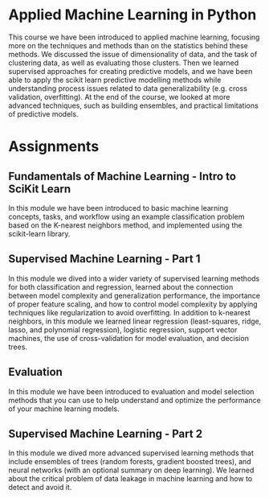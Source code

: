 # Applied Machine Learning in Python
This course we have been introduced to applied machine learning, focusing more on the techniques and methods than on the statistics behind these methods.  We discussed the issue of dimensionality of data, and the task of clustering data, as well as evaluating those clusters. Then we learned supervised approaches for creating predictive models, and we have been able to apply the scikit learn predictive modelling methods while understanding process issues related to data generalizability (e.g. cross validation, overfitting). At the end of the course, we looked at more advanced techniques, such as building ensembles, and practical limitations of predictive models. 


# Assignments

## Fundamentals of Machine Learning - Intro to SciKit Learn
In this module we have been introduced to basic machine learning concepts, tasks, and workflow using an example classification problem based on the K-nearest neighbors method, and implemented using the scikit-learn library.

## Supervised Machine Learning - Part 1
In this module we dived into a wider variety of supervised learning methods for both classification and regression, learned about the connection between model complexity and generalization performance, the importance of proper feature scaling, and how to control model complexity by applying techniques like regularization to avoid overfitting. In addition to k-nearest neighbors, in this module we learned linear regression (least-squares, ridge, lasso, and polynomial regression), logistic regression, support vector machines, the use of cross-validation for model evaluation, and decision trees.

## Evaluation
In this module we have been introduced to evaluation and model selection methods that you can use to help understand and optimize the performance of your machine learning models.

## Supervised Machine Learning - Part 2

In this module we dived more advanced supervised learning methods that include ensembles of trees (random forests, gradient boosted trees), and neural networks (with an optional summary on deep learning). We learned about the critical problem of data leakage in machine learning and how to detect and avoid it.

